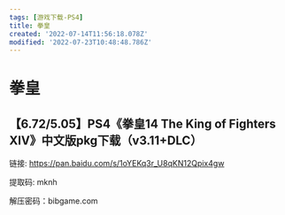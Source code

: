 ```yaml
---
tags: [游戏下载-PS4]
title: 拳皇
created: '2022-07-14T11:56:18.078Z'
modified: '2022-07-23T10:48:48.786Z'
---
```


# 拳皇

## 【6.72/5.05】PS4《拳皇14 The King of Fighters XIV》中文版pkg下载（v3.11+DLC）

链接: https://pan.baidu.com/s/1oYEKq3r_U8qKN12Qpix4gw

提取码: mknh

解压密码：bibgame.com

